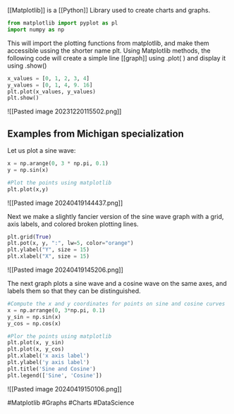[[Matplotlib]] is a [[Python]] Library used to create charts and graphs.

```python
from matplotlib import pyplot as pl
import numpy as np
```
 This will import the plotting functions from matplotlib, and make them accessible ussing the shorter name plt.
 Using Matplotlib methods, the following code will create a simple line [[graph]] using .plot( ) and display it using .show()
```python
x_values = [0, 1, 2, 3, 4]
y_values = [0, 1, 4, 9. 16]
plt.plot(x_values, y_values)
plt.show()
```
![[Pasted image 20231220115502.png]]
## Examples from Michigan specialization
Let us plot a sine wave:

```Python
x = np.arange(0, 3 * np.pi, 0.1)
y = np.sin(x)

#Plot the points using matplotlib
plt.plot(x,y)
```


![[Pasted image 20240419144437.png]]

Next we make a slightly fancier version of the sine wave graph with a grid, axis labels, and colored broken plotting lines.

```Python
plt.grid(True)
plt.pot(x, y, ":", lw=5, color="orange")
plt.ylabel("Y", size = 15)
plt.xlabel("X", size = 15)
```
![[Pasted image 20240419145206.png]]

The next graph plots a sine wave and a cosine wave on the same axes, and labels them so that they can be distinguished.

```Python
#Compute the x and y coordinates for points on sine and cosine curves
x = np.arrange(0, 3*np.pi, 0.1)
y_sin = np.sin(x)
y_cos = np.cos(x)

#Plor the points using matplotlib
plt.plot(x, y_sin)
plt.plot(x, y_cos)
plt.xlabel('x axis label')
plt.ylabel('y axis label')
plt.title('Sine and Cosine')
plt.legend(['Sine', 'Cosine'])
```

![[Pasted image 20240419150106.png]]



#Matplotlib #Graphs #Charts 
#DataScience